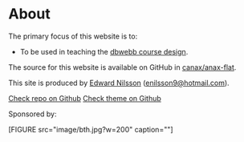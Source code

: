 About
==============================================

The primary focus of this website is to:

* To be used in teaching the [dbwebb course design](http://dbwebb.se/design).

The source for this website is available on GitHub in [canax/anax-flat](git@github.com:canax/anax-flat.git).

This site is produced by [Edward Nilsson](https://github.com/Enilsson9) (enilsson9@hotmail.com).

[Check repo on Github](https://github.com/Enilsson9/anax-flat)
<i class="fa fa-github fa-5x" aria-hidden="true"></i>
[Check theme on Github](https://github.com/Enilsson9/anax-flat-theme)


<p>Sponsored by: </p>
[FIGURE src="image/bth.jpg?w=200" caption=""]

